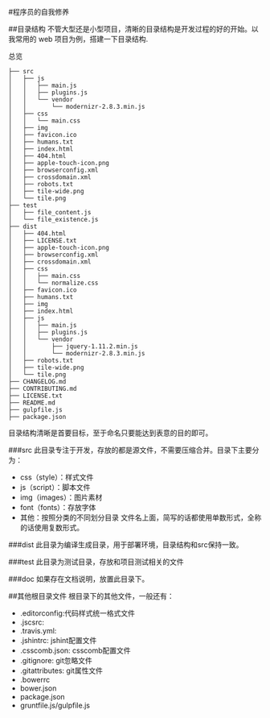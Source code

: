 #程序员的自我修养

##目录结构
不管大型还是小型项目，清晰的目录结构是开发过程的好的开始。以我常用的 web 项目为例，搭建一下目录结构.

总览

    ├── src
    │   ├── js
    │   │   ├── main.js
    │   │   ├── plugins.js
    │   │   └── vendor
    │   │       └── modernizr-2.8.3.min.js
    │   ├── css
    │   │   └── main.css
    │   ├── img
    │   ├── favicon.ico
    │   ├── humans.txt
    │   ├── index.html
    │   ├── 404.html
    │   ├── apple-touch-icon.png
    │   ├── browserconfig.xml
    │   ├── crossdomain.xml
    │   ├── robots.txt
    │   ├── tile-wide.png
    │   └── tile.png
    ├── test
    │   ├── file_content.js
    │   └── file_existence.js
    ├── dist
    │   ├── 404.html
    │   ├── LICENSE.txt
    │   ├── apple-touch-icon.png
    │   ├── browserconfig.xml
    │   ├── crossdomain.xml
    │   ├── css
    │   │   ├── main.css
    │   │   └── normalize.css
    │   ├── favicon.ico
    │   ├── humans.txt
    │   ├── img
    │   ├── index.html
    │   ├── js
    │   │   ├── main.js
    │   │   ├── plugins.js
    │   │   └── vendor
    │   │       ├── jquery-1.11.2.min.js
    │   │       └── modernizr-2.8.3.min.js
    │   ├── robots.txt
    │   ├── tile-wide.png
    │   └── tile.png
    ├── CHANGELOG.md
    ├── CONTRIBUTING.md
    ├── LICENSE.txt
    ├── README.md
    ├── gulpfile.js
    ├── package.json
    
目录结构清晰是首要目标，至于命名只要能达到表意的目的即可。

###src
此目录专注于开发，存放的都是源文件，不需要压缩合并。目录下主要分为：

* css（style）：样式文件
* js（script）：脚本文件
* img（images）：图片素材
* font（fonts）：存放字体
* 其他：按照分类的不同划分目录 文件名上面，简写的话都使用单数形式，全称的话使用复数形式。

###dist
此目录为编译生成目录，用于部署环境，目录结构和src保持一致。

###test
此目录为测试目录，存放和项目测试相关的文件

###doc
如果存在文档说明，放置此目录下。

##其他根目录文件
根目录下的其他文件，一般还有：

* .editorconfig:代码样式统一格式文件
* .jscsrc:
* .travis.yml:
* .jshintrc: jshint配置文件
* .csscomb.json: csscomb配置文件
* .gitignore: git忽略文件
* .gitattributes: git属性文件
* .bowerrc
* bower.json
* package.json
* gruntfile.js/gulpfile.js
